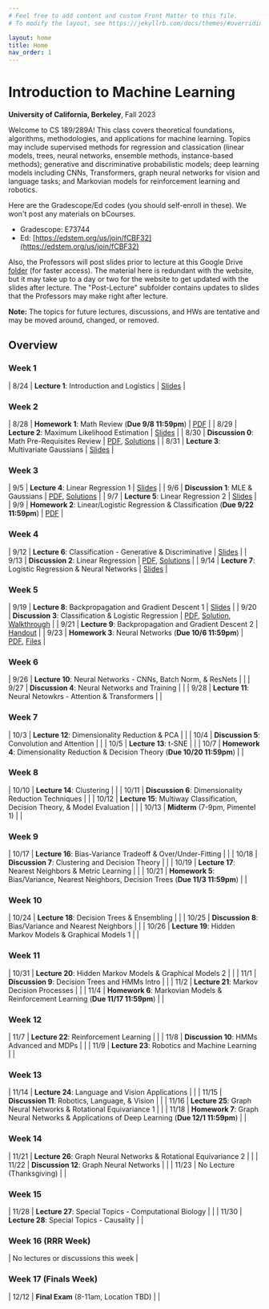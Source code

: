 ```yaml
---
# Feel free to add content and custom Front Matter to this file.
# To modify the layout, see https://jekyllrb.com/docs/themes/#overriding-theme-defaults

layout: home
title: Home
nav_order: 1
---
```

# Introduction to Machine Learning

**University of California, Berkeley**, Fall 2023

Welcome to CS 189/289A! This class covers theoretical foundations, algorithms, methodologies, and applications for machine learning. Topics may include supervised methods for regression and classication (linear models, trees, neural networks, ensemble methods, instance-based methods); generative and discriminative probabilistic models; deep learning models including CNNs, Transformers, graph neural networks for vision and language tasks; and Markovian models for reinforcement learning and robotics.

Here are the Gradescope/Ed codes (you should self-enroll in these). We won't post any materials on bCourses.
- Gradescope: E73744
- Ed: [https://edstem.org/us/join/fCBF32](https://edstem.org/us/join/fCBF32)

Also, the Professors will post slides prior to lecture at this Google Drive [folder](https://drive.google.com/drive/u/0/folders/1eZplfXbQytcvNTK2ssLYinYSF4rJ1eWI) (for faster access). The material here is redundant with the website, but it may take up to a day or two for the website to get updated with the slides after lecture. The "Post-Lecture" subfolder contains updates to slides that the Professors may make right after lecture.

**Note:** The topics for future lectures, discussions, and HWs are tentative and may be moved around, changed, or removed.

## Overview

### Week 1

|  8/24 | **Lecture 1**: Introduction and Logistics  | [Slides](docs/lec1.pdf)  |

### Week 2

|  8/28 | **Homework 1**: Math Review (**Due 9/8 11:59pm**)  | [PDF](docs/hw1.pdf)  |
|  8/29 | **Lecture 2**: Maximum Likelihood Estimation  | [Slides](docs/lec2.pdf) |
|  8/30 | **Discussion 0**: Math Pre-Requisites Review  | [PDF](docs/dis0.pdf), [Solutions](docs/dis0_sol.pdf)  |
|  8/31 | **Lecture 3**: Multivariate Gaussians  | [Slides](docs/lec3.pdf) |

### Week 3

|  9/5 | **Lecture 4**: Linear Regression 1  | [Slides](docs/lec4.pdf)  |
|  9/6 | **Discussion 1**: MLE & Gaussians  | [PDF](docs/dis1.pdf), [Solutions](docs/dis1_sol.pdf)  |
|  9/7 | **Lecture 5**: Linear Regression 2  | [Slides](docs/lec5.pdf) |
|  9/9 | **Homework 2**: Linear/Logistic Regression & Classification (**Due 9/22 11:59pm**)  | [PDF](docs/hw2.pdf) |

### Week 4

|  9/12 | **Lecture 6**: Classification - Generative & Discriminative  | [Slides](docs/lec6.pdf) |
|  9/13 | **Discussion 2**: Linear Regression  | [PDF](docs/dis2.pdf), [Solutions](docs/dis2_sol.pdf) |
|  9/14 | **Lecture 7**: Logistic Regression & Neural Networks  | [Slides](docs/lec7.pdf) |

### Week 5

|  9/19 | **Lecture 8**: Backpropagation and Gradient Descent 1  | [Slides](docs/lec8.pdf) |
|  9/20 | **Discussion 3**: Classification & Logistic Regression  | [PDF](docs/dis3.pdf), [Solution](docs/dis3_sol.pdf), [Walkthrough](https://drive.google.com/file/d/1HJ5wUWDDbewZFB09vSj3qkY4GmsW8zRO/view?usp=share_link) |
|  9/21 | **Lecture 9**: Backpropagation and Gradient Descent 2  | [Handout](docs/lec9.pdf) |
|  9/23 | **Homework 3**: Neural Networks (**Due 10/6 11:59pm**)  | [PDF](docs/hw3.pdf), [Files](https://drive.google.com/file/d/1GWEzMWkNszGOG1oKJOVgWI87hMeNQCHY/view?usp=sharing) |

### Week 6

|  9/26 | **Lecture 10**: Neural Networks - CNNs, Batch Norm, & ResNets  |  |
|  9/27 | **Discussion 4**: Neural Networks and Training  |  |
|  9/28 | **Lecture 11**: Neural Netowkrs - Attention & Transformers  |  |

### Week 7

|  10/3 | **Lecture 12**: Dimensionality Reduction & PCA  |  |
|  10/4 | **Discussion 5**: Convolution and Attention  |  |
|  10/5 | **Lecture 13**: t-SNE  |  |
|  10/7 | **Homework 4**: Dimensionality Reduction & Decision Theory (**Due 10/20 11:59pm**)  |  |

### Week 8

|  10/10 | **Lecture 14**: Clustering  |  |
|  10/11 | **Discussion 6**: Dimensionality Reduction Techniques  |  |
|  10/12 | **Lecture 15**: Multiway Classification, Decision Theory, & Model Evaluation  |  |
|  10/13 | **Midterm** (7-9pm, Pimentel 1)  |  |

### Week 9

|  10/17 | **Lecture 16**: Bias-Variance Tradeoff & Over/Under-Fitting  |  |
|  10/18 | **Discussion 7**: Clustering and Decision Theory  |  |
|  10/19 | **Lecture 17**: Nearest Neighbors & Metric Learning  |  |
|  10/21 | **Homework 5**: Bias/Variance, Nearest Neighbors, Decision Trees (**Due 11/3 11:59pm**)  |  |

### Week 10

|  10/24 | **Lecture 18**: Decision Trees & Ensembling  |  |
|  10/25 | **Discussion 8**: Bias/Variance and Nearest Neighbors  |  |
|  10/26 | **Lecture 19**: Hidden Markov Models & Graphical Models 1  |  |

### Week 11

|  10/31 | **Lecture 20**: Hidden Markov Models & Graphical Models 2  |  |
|  11/1 | **Discussion 9**: Decision Trees and HMMs Intro  |  |
|  11/2 | **Lecture 21**: Markov Decision Processes  |  |
|  11/4 | **Homework 6**: Markovian Models & Reinforcement Learning (**Due 11/17 11:59pm**)  |  |

### Week 12

|  11/7 | **Lecture 22**: Reinforcement Learning  |  |
|  11/8 | **Discussion 10**: HMMs Advanced and MDPs  |  |
|  11/9 | **Lecture 23**: Robotics and Machine Learning  |  |

### Week 13

|  11/14 | **Lecture 24**: Language and Vision Applications  |  |
|  11/15 | **Discussion 11**: Robotics, Language, & Vision  |  |
|  11/16 | **Lecture 25**: Graph Neural Networks & Rotational Equivariance 1  |  |
|  11/18 | **Homework 7**: Graph Neural Networks & Applications of Deep Learning (**Due 12/1 11:59pm**)  |  |

### Week 14

|  11/21 | **Lecture 26**: Graph Neural Networks & Rotational Equivariance 2   |  |
|  11/22 | **Discussion 12**: Graph Neural Networks  |  |
|  11/23 | No Lecture (Thanksgiving)  |  |

### Week 15

|  11/28 | **Lecture 27**: Special Topics - Computational Biology  |  |
|  11/30 | **Lecture 28**: Special Topics - Causality  |  |

### Week 16 (RRR Week)

|  No lectures or discussions this week  |

### Week 17 (Finals Week)

|  12/12 | **Final Exam** (8-11am, Location TBD) |  |
